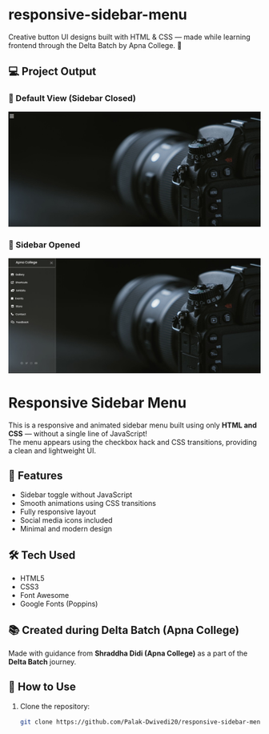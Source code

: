 # responsive-sidebar-menu
Creative button UI designs built with HTML &amp; CSS — made while learning frontend through the Delta Batch by Apna College. 🎨

## 💻 Project Output

### 🔸 Default View (Sidebar Closed)
![Default View](default-view.png)

### 🔹 Sidebar Opened
![Sidebar Open](sidebar-open.png)


# Responsive Sidebar Menu

This is a responsive and animated sidebar menu built using only **HTML and CSS** — without a single line of JavaScript!  
The menu appears using the checkbox hack and CSS transitions, providing a clean and lightweight UI.

## 🌟 Features
- Sidebar toggle without JavaScript
- Smooth animations using CSS transitions
- Fully responsive layout
- Social media icons included
- Minimal and modern design

## 🛠 Tech Used
- HTML5
- CSS3
- Font Awesome
- Google Fonts (Poppins)

## 📚 Created during Delta Batch (Apna College)
Made with guidance from **Shraddha Didi (Apna College)** as a part of the **Delta Batch** journey.

## 🔧 How to Use
1. Clone the repository:
   ```bash
   git clone https://github.com/Palak-Dwivedi20/responsive-sidebar-menu.git
